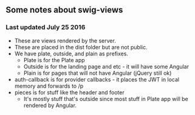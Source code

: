 ## Some notes about swig-views
### Last updated July 25 2016

* These are views rendered by the server. 
* These are placed in the dist folder but are not public.
* We have plate, outside, and plain as prefixes.
    * Plate is for the Plate app
    * Outside is for the landing page and etc - it will have some Angular
    * Plain is for pages that will not have Angular (jQuery still ok)
* auth-callback is for provider callbacks - it places the JWT in local memory and forwards to /p
* pieces is for stuff like the header and footer
    * It's mostly stuff that's outside since most stuff in Plate app will be rendered by Angular.